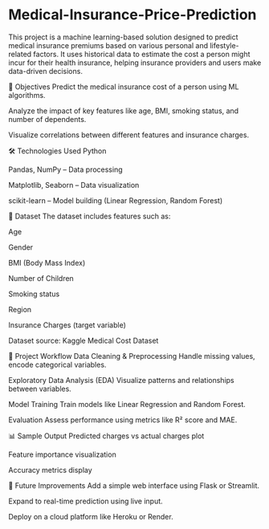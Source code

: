 # Medical-Insurance-Price-Prediction
This project is a machine learning-based solution designed to predict medical insurance premiums based on various personal and lifestyle-related factors. It uses historical data to estimate the cost a person might incur for their health insurance, helping insurance providers and users make data-driven decisions.

🎯 Objectives
Predict the medical insurance cost of a person using ML algorithms.

Analyze the impact of key features like age, BMI, smoking status, and number of dependents.

Visualize correlations between different features and insurance charges.

🛠️ Technologies Used
Python

Pandas, NumPy – Data processing

Matplotlib, Seaborn – Data visualization

scikit-learn – Model building (Linear Regression, Random Forest)

📁 Dataset
The dataset includes features such as:

Age

Gender

BMI (Body Mass Index)

Number of Children

Smoking status

Region

Insurance Charges (target variable)

Dataset source: Kaggle Medical Cost Dataset

🚀 Project Workflow
Data Cleaning & Preprocessing
Handle missing values, encode categorical variables.

Exploratory Data Analysis (EDA)
Visualize patterns and relationships between variables.

Model Training
Train models like Linear Regression and Random Forest.

Evaluation
Assess performance using metrics like R² score and MAE.

📊 Sample Output
Predicted charges vs actual charges plot

Feature importance visualization

Accuracy metrics display

📌 Future Improvements
Add a simple web interface using Flask or Streamlit.

Expand to real-time prediction using live input.

Deploy on a cloud platform like Heroku or Render.
